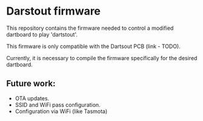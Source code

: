 # Darstout firmware

This repository contains the firmware needed to control a modified dartboard to play 'dartstout'.

This firmware is only compatible with the Dartsout PCB (link - TODO).

Currently, it is necessary to compile the firmware specifically for the desired dartboard.

## Future work:

- OTA updates.
- SSID and WiFi pass configuration.
- Configuration via WiFi (like Tasmota)